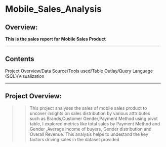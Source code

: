 # Mobile_Sales_Analysis
## Overview:
**This is the sales report for Mobile Sales Product**

---

## Contents
Project Overview/Data Source/Tools used/Table Outlay/Query Language (SQL)/Visualization

---
## Project Overview:
> > This project analyses the sales of mobile sales product to uncover insights on sales distribution by various atttributes such as Brands,Customer Gender,Payment Method using pivot table, I explored metrics like total sales by Payment Method and Gender ,Average income of buyers, Gender distribution and Overall Revenue. This analysis helps to undestand the key factors driving sales in the dataset provided
